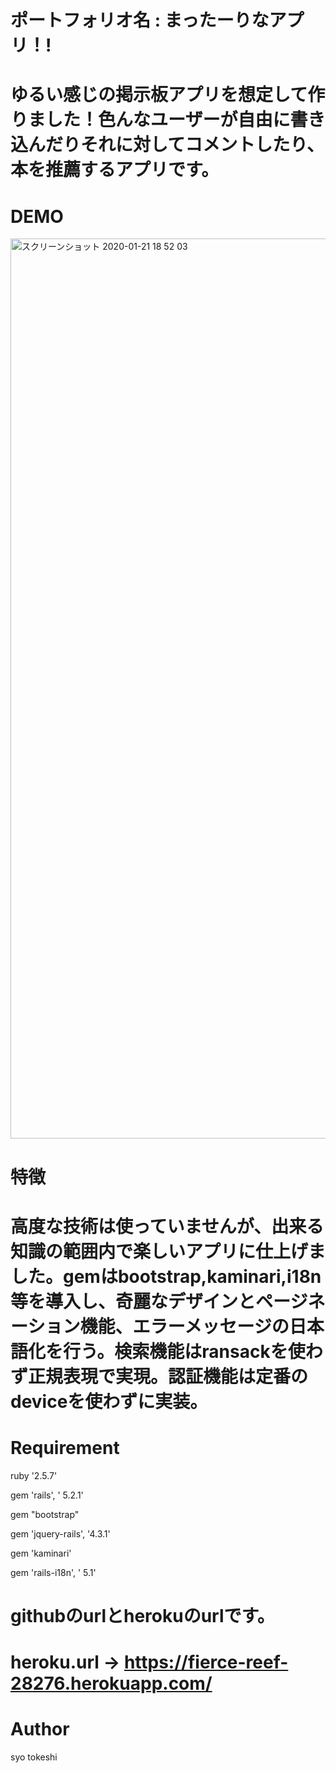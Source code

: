 # ポートフォリオ名 : まったーりなアプリ！!

# ゆるい感じの掲示板アプリを想定して作りました！色んなユーザーが自由に書き込んだりそれに対してコメントしたり、本を推薦するアプリです。

# DEMO
<img width="1440" alt="スクリーンショット 2020-01-21 18 52 03" src="https://user-images.githubusercontent.com/54713809/72795899-bac2d580-3c81-11ea-9941-a9611bce952e.png">

# 特徴

# 高度な技術は使っていませんが、出来る知識の範囲内で楽しいアプリに仕上げました。gemはbootstrap,kaminari,i18n等を導入し、奇麗なデザインとページネーション機能、エラーメッセージの日本語化を行う。検索機能はransackを使わず正規表現で実現。認証機能は定番のdeviceを使わずに実装。

# Requirement

ruby '2.5.7'

gem 'rails', ' 5.2.1'

gem "bootstrap"

gem 'jquery-rails', '4.3.1'

gem 'kaminari'

gem 'rails-i18n', ' 5.1'

# githubのurlとherokuのurlです。

# heroku.url → https://fierce-reef-28276.herokuapp.com/

# Author

syo tokeshi
